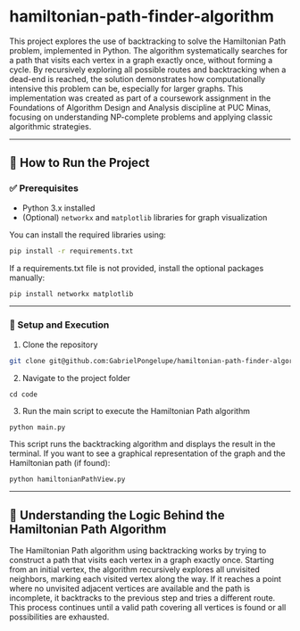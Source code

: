 # hamiltonian-path-finder-algorithm

This project explores the use of backtracking to solve the Hamiltonian Path problem, implemented in Python. The algorithm systematically searches for a path that visits each vertex in a graph exactly once, without forming a cycle. By recursively exploring all possible routes and backtracking when a dead-end is reached, the solution demonstrates how computationally intensive this problem can be, especially for larger graphs. This implementation was created as part of a coursework assignment in the Foundations of Algorithm Design and Analysis discipline at PUC Minas, focusing on understanding NP-complete problems and applying classic algorithmic strategies.

---

## 🚀 How to Run the Project

### ✅ Prerequisites

- Python 3.x installed  
- (Optional) `networkx` and `matplotlib` libraries for graph visualization  

You can install the required libraries using:

```bash
pip install -r requirements.txt
```
If a requirements.txt file is not provided, install the optional packages manually:

```bash
pip install networkx matplotlib
```
---

### 📂 Setup and Execution
1. Clone the repository

```bash
git clone git@github.com:GabrielPongelupe/hamiltonian-path-finder-algorithm.git
```

2. Navigate to the project folder
```
cd code
```

3. Run the main script to execute the Hamiltonian Path algorithm

```bash
python main.py
```
This script runs the backtracking algorithm and displays the result in the terminal.
If you want to see a graphical representation of the graph and the Hamiltonian path (if found):
```
python hamiltonianPathView.py
```
---

## 🧩 Understanding the Logic Behind the Hamiltonian Path Algorithm
The Hamiltonian Path algorithm using backtracking works by trying to construct a path that visits each vertex in a graph exactly once. Starting from an initial vertex, the algorithm recursively explores all unvisited neighbors, marking each visited vertex along the way. If it reaches a point where no unvisited adjacent vertices are available and the path is incomplete, it backtracks to the previous step and tries a different route. This process continues until a valid path covering all vertices is found or all possibilities are exhausted.







